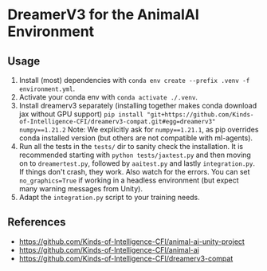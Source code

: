 # DreamerV3 for the AnimalAI Environment

## Usage

1. Install (most) dependencies with `conda env create --prefix .venv -f environment.yml`.
2. Activate your conda env with `conda activate ./.venv`.
3. Install dreamerv3 separately (installing together makes conda download jax without GPU support)
   `pip install "git+https://github.com/Kinds-of-Intelligence-CFI/dreamerv3-compat.git#egg=dreamerv3" numpy==1.21.2`
   Note: We explicitly ask for `numpy==1.21.1`, as pip overrides conda installed version (but others are not compatible with ml-agents).
4. Run all the tests in the `tests/` dir to sanity check the installation. It is recommended starting with `python tests/jaxtest.py` and then moving on to `dreamertest.py`, followed by `aaitest.py` and lastly `integration.py`. If things don't crash, they work. Also watch for the errors. You can set `no_graphics=True` if working in a headless environment (but expect many warning messages from Unity).
5. Adapt the `integration.py` script to your training needs.

## References

- <https://github.com/Kinds-of-Intelligence-CFI/animal-ai-unity-project>
- <https://github.com/Kinds-of-Intelligence-CFI/animal-ai>
- <https://github.com/Kinds-of-Intelligence-CFI/dreamerv3-compat>
